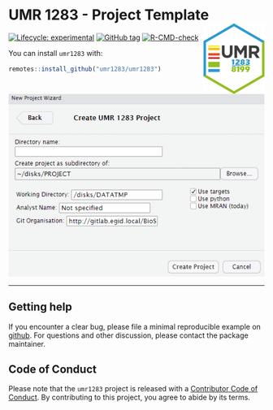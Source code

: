 
<!-- README.md is generated from README.Rmd. Please edit that file -->

# UMR 1283 - Project Template <a href='https://umr1283.github.io/umr1283'><img src='man/figures/logo.png' align="right" height="139" /></a>

<!-- badges: start -->

[![Lifecycle:
experimental](https://img.shields.io/badge/lifecycle-experimental-orange.svg)](https://www.tidyverse.org/lifecycle/#experimental)
[![GitHub
tag](https://img.shields.io/github/tag/umr1283/umr1283.svg?label=latest%20tag&include_prereleases)](https://github.com/umr1283/umr1283)
[![R-CMD-check](https://github.com/umr1283/umr1283/workflows/R-CMD-check/badge.svg)](https://github.com/umr1283/umr1283/actions)
<!-- badges: end -->

You can install `umr1283` with:

``` r
remotes::install_github("umr1283/umr1283")
```

![](man/figures/readme-project.png)

------------------------------------------------------------------------

## Getting help

If you encounter a clear bug, please file a minimal reproducible example
on [github](https://github.com/umr1283/umr1283/issues). For questions
and other discussion, please contact the package maintainer.

## Code of Conduct

Please note that the `umr1283` project is released with a [Contributor
Code of
Conduct](https://contributor-covenant.org/version/2/0/CODE_OF_CONDUCT.html).
By contributing to this project, you agree to abide by its terms.

